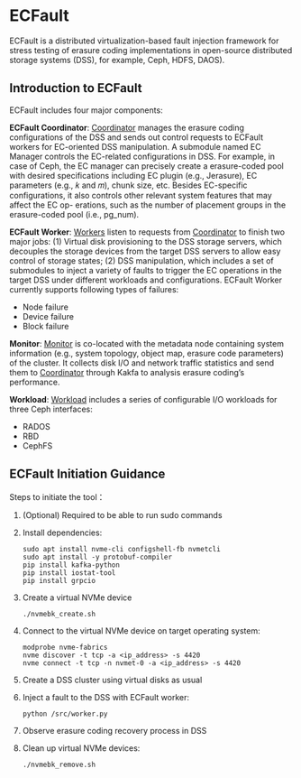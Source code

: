 # ECFault
ECFault is a distributed virtualization-based fault injection framework for stress testing of erasure coding implementations in open-source distributed storage systems (DSS), for example, Ceph, HDFS, DAOS). 

## Introduction to ECFault ##
ECFault includes four major components: 

**ECFault Coordinator**:
[Coordinator](https://github.com/RunzhouHan/ECFault/blob/ECFault-v2.0/src/coordinator.py) manages the erasure coding configurations of the DSS and sends out control requests to ECFault workers for EC-oriented DSS manipulation. A submodule named EC Manager controls the EC-related configurations in DSS. For example, in case of Ceph, the EC manager can precisely create a erasure-coded pool with desired specifications including EC plugin (e.g., Jerasure), EC parameters (e.g., 𝑘 and 𝑚), chunk size, etc. Besides EC-specific configurations, it also controls other relevant system features that may affect the EC op- erations, such as the number of placement groups in the erasure-coded pool (i.e., pg_num). 

**ECFault Worker**:
[Workers](https://github.com/RunzhouHan/ECFault/blob/ECFault-v2.0/src/worker.py) listen to requests from [Coordinator](https://github.com/RunzhouHan/ECFault/blob/ECFault-v2.0/src/coordinator.py) to finish two major jobs:
(1) Virtual disk provisioning to the DSS storage servers, which decouples the storage devices from the target DSS servers to allow easy control of storage states;
(2) DSS manipulation, which includes a set of submodules to inject a variety of faults to trigger the EC operations in the target DSS under different workloads and configurations. ECFault Worker currently supports following types of failures:
  - Node failure
  - Device failure
  - Block failure

**Monitor**:
[Monitor](https://github.com/RunzhouHan/ECFault/tree/ECFault-v2.0/src/kafka) is co-located with the metadata node containing system information (e.g., system topology, object map, erasure code parameters) of the cluster. It collects disk I/O and network traffic statistics and send them to [Coordinator](https://github.com/RunzhouHan/ECFault/blob/ECFault-v2.0/src/coordinator.py) through Kakfa to analysis erasure coding’s performance.

**Workload**:
[Workload](https://github.com/RunzhouHan/ECFault/tree/ECFault-v2.0/sbin) includes a series of configurable I/O workloads for three Ceph interfaces:
  - RADOS
  - RBD
  - CephFS

## ECFault Initiation Guidance ##

Steps to initiate the tool：

  1.  (Optional) Required to be able to run sudo commands

  2.  Install dependencies:
      ```
      sudo apt install nvme-cli configshell-fb nvmetcli
      sudo apt install -y protobuf-compiler
      pip install kafka-python
      pip install iostat-tool
      pip install grpcio
      ```
      
  3.  Create a virtual NVMe device
      ```
      ./nvmebk_create.sh
      ```

  4.  Connect to the virtual NVMe device on target operating system:
      ```
      modprobe nvme-fabrics
      nvme discover -t tcp -a <ip_address> -s 4420
      nvme connect -t tcp -n nvmet-0 -a <ip_address> -s 4420
      ```
  
  5.  Create a DSS cluster using virtual disks as usual

  6.  Inject a fault to the DSS with ECFault worker:
      ```
      python /src/worker.py
      ```
  7.  Observe erasure coding recovery process in DSS
     
  8.  Clean up virtual NVMe devices:
      ```
      ./nvmebk_remove.sh
      ```  






